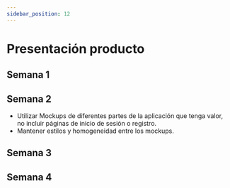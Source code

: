 ```yaml
---
sidebar_position: 12
---
```


# Presentación producto

## Semana 1

## Semana 2
- Utilizar Mockups de diferentes partes de la aplicación que tenga valor, no incluir páginas de inicio de sesión o registro.
- Mantener estilos y homogeneidad entre los mockups.

## Semana 3

## Semana 4
